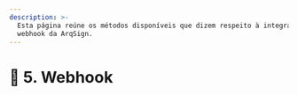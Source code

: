 ```yaml
---
description: >-
  Esta página reúne os métodos disponíveis que dizem respeito à integração com
  webhook da ArqSign.
---
```


# 📂 5. Webhook

